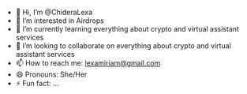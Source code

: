 - 👋 Hi, I’m @ChideraLexa
- 👀 I’m interested in Airdrops
- 🌱 I’m currently learning everything about crypto and virtual assistant services
- 💞️ I’m looking to collaborate on everything about crypto and virtual assistant services
- 📫 How to reach me: lexamiriam@gmail.com
- 😄 Pronouns: She/Her
- ⚡ Fun fact: ...

<!---
ChideraLexa/ChideraLexa is a ✨ special ✨ repository because its `README.md` (this file) appears on your GitHub profile.
You can click the Preview link to take a look at your changes.
--->

